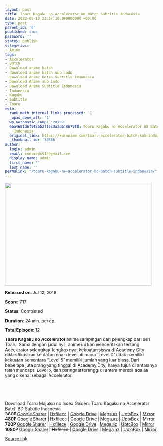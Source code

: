 ```yaml
---
layout: post
title: Toaru Kagaku no Accelerator BD Batch Subtitle Indonesia
date: 2022-09-19 22:37:10.000000000 +00:00
type: post
parent_id: '0'
published: true
password: ''
status: publish
categories:
- Anime
tags:
- Accelerator
- Batch
- Download anime batch
- download anime batch sub indo
- Download Anime Batch Subtitle Indonesia
- Download Anime sub indo
- Download Anime Subtitle Indonesia
- Indonesia
- Kagaku
- Subtitle
- Toaru
meta:
  rank_math_internal_links_processed: '1'
  _wpas_done_all: '1'
  wp_automatic_camp: '29737'
  6ba4681d6f9426b2ff52da2d5f8679f8: Toaru Kagaku no Accelerator BD Batch Subtitle
    Indonesia
  original_link: https://kusonime.com/toaru-accelerator-batch-sub-indo/
  _thumbnail_id: '30836'
author:
  login: admin
  email: senseads014@gmail.com
  display_name: admin
  first_name: ''
  last_name: ''
permalink: "/toaru-kagaku-no-accelerator-bd-batch-subtitle-indonesia/"
---
```

<p><img width="483" height="340" src="{{ site.baseurl }}/assets/2022/09/Toaru-Kagaku-no-Accelerator-483x340.jpg" class="attachment-thumb-large size-thumb-large wp-post-image" alt="" loading="lazy" title="Toaru Kagaku no Accelerator BD Batch Subtitle Indonesia" srcset="https://kusonime.com/wp-content/uploads/2019/08/Toaru-Kagaku-no-Accelerator-483x340.jpg 483w, https://kusonime.com/wp-content/uploads/2019/08/Toaru-Kagaku-no-Accelerator-300x211.jpg 300w, https://kusonime.com/wp-content/uploads/2019/08/Toaru-Kagaku-no-Accelerator-768x541.jpg 768w, https://kusonime.com/wp-content/uploads/2019/08/Toaru-Kagaku-no-Accelerator-520x366.jpg 520w, https://kusonime.com/wp-content/uploads/2019/08/Toaru-Kagaku-no-Accelerator.jpg 995w" sizes="(max-width: 483px) 100vw, 483px" />
<p><b>Released on</b>: Jul 12, 2019</p>
<p>
<p><b>Score</b>: 7.17</p>
<p>
<p><b>Status</b>: Completed</p>
<p>
<p><b>Duration</b>: 24 min. per ep.</p>
<p>
<p><b>Total Episode</b>: 12</p>
<p>
<p><strong>Toaru Kagaku no Accelerator</strong> anime sampingan dan pelengkap dari seri Toaru. Sama dengan judul nya, anime ini kan menceritakan tentang Accelerator selengkap-lengkap nya. Kekuatan siswa di Academy City diklasifikasikan ke dalam enam level, di mana “Level 0” tidak memiliki kekuatan sementara “Level 5” memiliki jumlah yang luar biasa. Dari beberapa juta orang yang tinggal di Academy City, hanya tujuh di antaranya telah mencapai Level 5, dan peringkat tertinggi di antara mereka adalah yang dikenal sebagai Accelerator.</p>
<p>
<p> </p>
<p>
<p> </p>
<p>
<div class="smokeddl">
<div class="smokettl">Download Toaru Majutsu no Index Gaiden: Toaru Kagaku no Accelerator Batch BD Subtitle Indonesia</div>
<div class="smokeurl"><strong>360P</strong> <a href="https://acefile.co/f/35864181/kusonime-accelerator-bd-360p-rar" target="_blank" rel="noopener noreferrer">Google Sharer</a> | <a href="https://hxfile.co/9r4sy05qtdqd" target="_blank" rel="noopener">Hxfileco</a> | <a href="https://drive.google.com/uc?export=download&amp;id=1hV5b-TzSsu1_61Slem8tWoQJ7d2CxxiO" target="_blank" rel="noopener">Google Drive</a> | <a href="https://mega.nz/file/sZYCyJLQ#NW3StfYdIB1gGycfNqx_ew1l0z7tkIC9EWl0u4WcAdE" target="_blank" rel="noopener noreferrer">Mega.nz</a> | <a href="https://uptobox.com/p1ke9q00geec" target="_blank" rel="noopener">UptoBox</a> | <a href="https://mirrorace.org/m/3ILck" target="_blank" rel="noopener">Mirror</a></div>
<div class="smokeurl"><strong>480P</strong> <a href="https://acefile.co/f/35864183/kusonime-accelerator-bd-480p-rar" target="_blank" rel="noopener noreferrer">Google Sharer</a> | <a href="https://hxfile.co/metevzrhbvna" target="_blank" rel="noopener">Hxfileco</a> | <a href="https://drive.google.com/uc?export=download&amp;id=16rBZamxewAGGJY_mZ34gP1hCs7OwYzc4" target="_blank" rel="noopener">Google Drive</a> | <a href="https://mega.nz/file/JMQmGbra#xCPxec2Yxt5dXWT7Lc0AkoFLC1xRme0U-WTWpBwlfP8" target="_blank" rel="noopener noreferrer">Mega.nz</a> | <a href="https://uptobox.com/rt2aa0ugi9t2" target="_blank" rel="noopener">UptoBox</a> | <a href="https://mirrorace.org/m/3ILcl" target="_blank" rel="noopener">Mirror</a></div>
<div class="smokeurl"><strong>720P</strong> <a href="https://acefile.co/f/35864184/kusonime-accelerator-bd-720p-rar" target="_blank" rel="noopener noreferrer">Google Sharer</a> | <a href="https://hxfile.co/c6z7lvhqz4mc" target="_blank" rel="noopener">Hxfileco</a> | <a href="https://drive.google.com/uc?export=download&amp;id=1h0RMSdf4-suy-npbeuvrTyw3dFsa-8t4" target="_blank" rel="noopener">Google Drive</a> | <a href="https://mega.nz/file/pdRGULaJ#dfbsLJ94szY0iqO3rd74gqMfL868zFJZckApLczTabQ" target="_blank" rel="noopener noreferrer">Mega.nz</a> | <a href="https://uptobox.com/euycmvdu6fic" target="_blank" rel="noopener">UptoBox</a> | <a href="https://mirrorace.org/m/3ILco" target="_blank" rel="noopener">Mirror</a></div>
<div class="smokeurl"><strong>1080P</strong> <a href="https://acefile.co/f/35864186/kusonime-accelerator-bd-1080p-rar" target="_blank" rel="noopener noreferrer">Google Sharer</a> | <del datetime="2021-01-23T01:58:34+00:00">Hxfileco </del>| <a href="https://drive.google.com/uc?export=download&amp;id=1psWLGj6nQq1mtAdpJm5JC0glr_HkZLUN" target="_blank" rel="noopener">Google Drive</a> | <a href="https://mega.nz/file/8YBWXJiC#ybqSPPV3knO_APdQ6fvheX3KrNo5TFUDPrm_QMSln-4" target="_blank" rel="noopener noreferrer">Mega.nz</a> | <a href="https://uptobox.com/sxiorsnjmkzr" target="_blank" rel="noopener">UptoBox</a> | <a href="https://mirrorace.org/m/3ILcr" target="_blank" rel="noopener">Mirror</a></div>
</div>
<p><a href="https://kusonime.com/toaru-accelerator-batch-sub-indo/">Source link </a></p>
